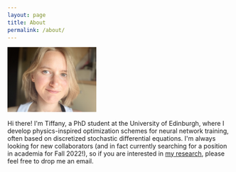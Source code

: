 ```yaml
---
layout: page
title: About
permalink: /about/
---
```


<!---Hi there! I’m Tiffany.-->

<img src="/pics/me2.jpeg" width="200"/>
<!---![Me]({{TiffanyVlaar.github.io}}/pics/me.jpeg =100x20)-->

Hi there! I'm Tiffany, a PhD student at the University of Edinburgh, where I develop physics-inspired optimization schemes for neural network training, often based on discretized stochastic differential equations. <!--- and will be using this blog to post about my own research and other research topics that sparked my interest.--> I'm always looking for new collaborators (and in fact currently searching for a position in academia for Fall 2022!), so if you are interested in [my research]({{TiffanyVlaar.github.io}}/research), please feel free to drop me an email. 

<!---As a hobby I really enjoy traveling and hiking, so I simply couldn't resist adding some blogposts with pictures and recommended travel routes for some of my favourite travel destinations. Hope you enjoy!-->
